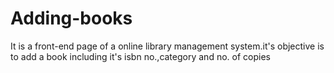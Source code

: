 # Adding-books
It is a front-end page of a online library management system.it's objective is to add a book including it's isbn no.,category and no. of copies
